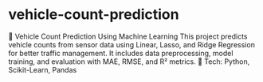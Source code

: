 # vehicle-count-prediction
🚗 Vehicle Count Prediction Using Machine Learning  This project predicts vehicle counts from sensor data using Linear, Lasso, and Ridge Regression for better traffic management. It includes data preprocessing, model training, and evaluation with MAE, RMSE, and R² metrics.  🔹 Tech: Python, Scikit-Learn, Pandas
